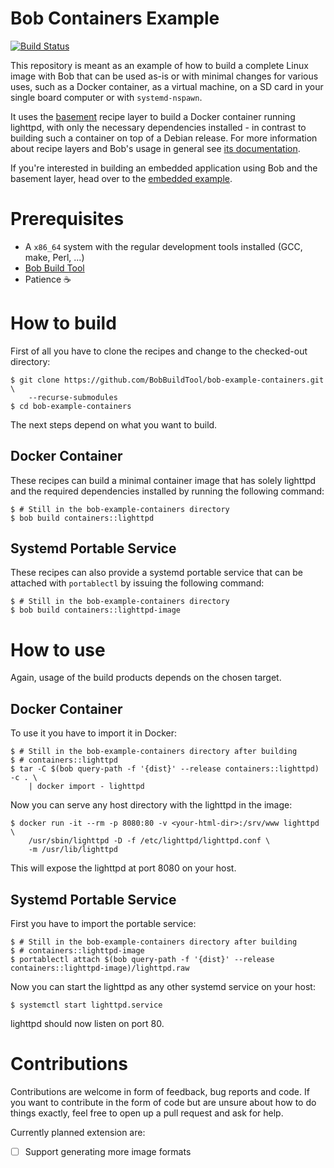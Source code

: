 # Bob Containers Example

[![Build Status](https://ci.bobbuildtool.dev/jenkins/buildStatus/icon?job=example-containers-containers__lighttpd)](https://ci.bobbuildtool.dev/jenkins/job/example-containers-containers__lighttpd/)

This repository is meant as an example of how to build a complete Linux image
with Bob that can be used as-is or with minimal changes for various uses, such
as a Docker container, as a virtual machine, on a SD card in your single board
computer or with `systemd-nspawn`.

It uses the [basement](https://github.com/BobBuildTool/basement) recipe layer to
build a Docker container running lighttpd, with only the necessary dependencies
installed - in contrast to building such a container on top of a Debian release.
For more information about recipe layers and Bob's usage in general see [its
documentation](https://bob-build-tool.readthedocs.io/en/latest/index.html).

If you're interested in building an embedded application using Bob and the
basement layer, head over to the [embedded
example](https://github.com/BobBuildTool/bob-example-embedded).

# Prerequisites

* A `x86_64` system with the regular development tools installed (GCC, make,
  Perl, ...)
* [Bob Build Tool](https://github.com/BobBuildTool/bob)
* Patience :coffee:

# How to build

First of all you have to clone the recipes and change to the checked-out
directory:

    $ git clone https://github.com/BobBuildTool/bob-example-containers.git \
	    --recurse-submodules
    $ cd bob-example-containers

The next steps depend on what you want to build.

## Docker Container

These recipes can build a minimal container image that has solely lighttpd and
the required dependencies installed by running the following command:

    $ # Still in the bob-example-containers directory
    $ bob build containers::lighttpd

## Systemd Portable Service

These recipes can also provide a systemd portable service that can be attached
with `portablectl` by issuing the following command:

    $ # Still in the bob-example-containers directory
    $ bob build containers::lighttpd-image

# How to use

Again, usage of the build products depends on the chosen target.

## Docker Container

To use it you have to import it in Docker:

    $ # Still in the bob-example-containers directory after building
    $ # containers::lighttpd
    $ tar -C $(bob query-path -f '{dist}' --release containers::lighttpd) -c . \
        | docker import - lighttpd

Now you can serve any host directory with the lighttpd in the image:

    $ docker run -it --rm -p 8080:80 -v <your-html-dir>:/srv/www lighttpd \
        /usr/sbin/lighttpd -D -f /etc/lighttpd/lighttpd.conf \
        -m /usr/lib/lighttpd

This will expose the lighttpd at port 8080 on your host.

## Systemd Portable Service

First you have to import the portable service:

    $ # Still in the bob-example-containers directory after building
    $ # containers::lighttpd-image
    $ portablectl attach $(bob query-path -f '{dist}' --release containers::lighttpd-image)/lighttpd.raw

Now you can start the lighttpd as any other systemd service on your host:

    $ systemctl start lighttpd.service

lighttpd should now listen on port 80.

# Contributions

Contributions are welcome in form of feedback, bug reports and code. If you want
to contribute in the form of code but are unsure about how to do things exactly,
feel free to open up a pull request and ask for help.

Currently planned extension are:

* [ ] Support generating more image formats
